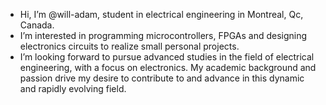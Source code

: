 - Hi, I’m @will-adam, student in electrical engineering in Montreal, Qc, Canada.
- I’m interested in programming microcontrollers, FPGAs and designing electronics circuits to realize small personal projects.
- I’m looking forward to pursue advanced studies in the field of electrical engineering, with a focus on electronics. My academic background and passion drive my desire to contribute to and advance in this dynamic and rapidly evolving field.

<!---
will-adam/will-adam is a ✨ special ✨ repository because its `README.md` (this file) appears on your GitHub profile.
You can click the Preview link to take a look at your changes.
--->
